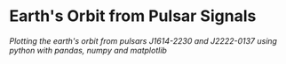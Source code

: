 # Earth's Orbit from Pulsar Signals 
###### Plotting the earth's orbit from pulsars J1614-2230 and J2222-0137 using python with pandas, numpy and matplotlib
